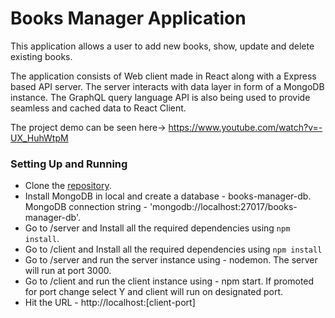 # Books Manager Application

This application allows a user to add new books, show, update and delete existing books. 

The application consists of Web client made in React along with a Express based API server. The server interacts with data layer in form of a MongoDB instance. The GraphQL query language API is also being used to provide seamless and cached data to React Client.  

The project demo can be seen here-> https://www.youtube.com/watch?v=-UX_HuhWtpM

### Setting Up and Running

- Clone the  [repository](https://github.com/shantanutomar/books-manager.git).
- Install MongoDB in local and create a database - books-manager-db.
MongoDB connection string - 'mongodb://localhost:27017/books-manager-db'.
- Go to /server and Install all the required dependencies using  `npm install`.
- Go to /client and Install all the required dependencies using  `npm install`
- Go to /server and run the server instance using - nodemon. The server will run at port 3000.
- Go to /client and run the client instance using - npm start. If promoted for port change select Y and client will run on designated port.
- Hit the URL - http://localhost:[client-port]